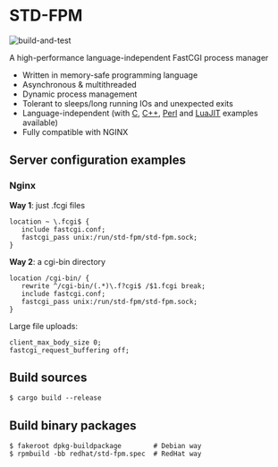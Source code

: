 STD-FPM
=============
![build-and-test](https://github.com/vdudouyt/std-fpm/actions/workflows/build.yml/badge.svg)  

A high-performance language-independent FastCGI process manager
* Written in memory-safe programming language
* Asynchronous & multithreaded
* Dynamic process management
* Tolerant to sleeps/long running IOs and unexpected exits
* Language-independent (with [C](/examples/c/), [C++](/examples/c++/), [Perl](/examples/perl/) and [LuaJIT](/examples/luajit/) examples available)
* Fully compatible with NGINX

## Server configuration examples
### Nginx
**Way 1**: just .fcgi files
```nohighlight
location ~ \.fcgi$ {
   include fastcgi.conf;
   fastcgi_pass unix:/run/std-fpm/std-fpm.sock;
}
```
**Way 2**: a cgi-bin directory
```nohighlight
location /cgi-bin/ {
   rewrite ^/cgi-bin/(.*)\.f?cgi$ /$1.fcgi break;
   include fastcgi.conf;
   fastcgi_pass unix:/run/std-fpm/std-fpm.sock;
}
```
Large file uploads:
```nohighlight
client_max_body_size 0;
fastcgi_request_buffering off;
```
## Build sources
```nohighlight
$ cargo build --release
```
## Build binary packages
```nohighlight
$ fakeroot dpkg-buildpackage        # Debian way
$ rpmbuild -bb redhat/std-fpm.spec  # RedHat way
```
